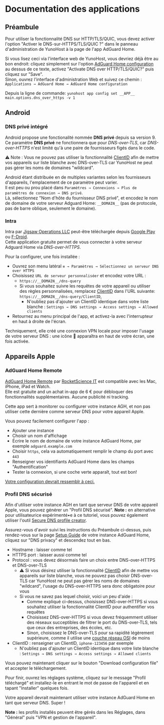# Documentation des applications

## Préambule

Pour utiliser la fonctionnalité DNS sur HTTP/TLS/QUIC, vous devez activer l'option "Activer le DNS-sur-HTTPS/TLS/QUIC ?" dans le panneau d'administration de YunoHost à la page de l'app AdGuard Home.

Si vous lisez ceci via l'interface web de YunoHost, vous devriez déjà être au bon endroit: cliquez simplement sur l'option [AdGuard Home configuration](#/apps/adguardhome/main) au dessus de ce texte, activez "Activate DNS over HTTP/TLS/QUIC?" puis cliquez sur "Save".  
Sinon, ouvrez l'interface d'administration Web et suivez ce chemin : `Applications → AdGuard Home → AdGuard Home configuration`

Depuis la ligne de commande: `yunohost app config set __APP__ main.options.dns_over_https -v 1`

## Android

### DNS privé intégré

Android propose une fonctionalité nommée **DNS privé** depuis sa version 9.  
Ce paramètre **DNS privé** ne fonctionnera que pour *DNS-over-TLS*, car *DNS-over-HTTPS* n'est limité qu'à une paire de fournisseurs figés dans le code.

⚠️ Note : Vous ne pouvez pas utiliser la fonctionnalité [ClientID](https://github.com/AdguardTeam/AdGuardHome/wiki/Clients#clientid) afin de mettre vos appareils sur liste blanche avec DNS-over-TLS car YunoHost ne peut pas gérer les noms de domaines "wildcard".

Android étant distribuée en de multiples variantes selon les fournisseurs d'appareils, l'emplacement de ce paramètre peut varier.  
Il est peu ou prou placé dans `Paramètres → Connexions → Plus de paramètres de connexion → DNS privé`.  
Là, sélectionnez "Nom d'hôte du fournisseur DNS privé", et encodez le nom de domaine de votre serveur Adguard Home: `__DOMAIN__` (pas de protocole, pas de barre oblique, seulement le domaine).

### Intra

Intra par [Jigsaw Operations LLC](https://jigsaw.google.com) peut-être téléchargée depuis [Google Play](https://play.google.com/store/apps/details?id=app.intra) ou [F-Droid](https://f-droid.org/packages/app.intra/).  
Cette application gratuite permet de vous connecter à votre serveur Adguard Home via *DNS-over-HTTPS*.

Pour la configurer, une fois installée :
- Ouvrez son menu latéral `≡ → Paramètres → Sélectionnez un serveur DNS over HTTPS`
- Choisissez `URL de serveur personnaliséer` et encodez votre URL :
  - `https://__DOMAIN__/dns-query`
  - Si vous souhaitez suivre les requêtes de votre appareil ou utiliser des règles personnalisées, remplacez [ClientID](https://github.com/AdguardTeam/AdGuardHome/wiki/Clients#clientid) dans l'URL suivante: `https://__DOMAIN__/dns-query/ClientID`,
    - N'oubliez pas d'ajouter un ClientID identique dans votre liste blanche : `Settings → DNS settings → Access settings → Allowed clients`
- Retournez au menu principal de l'app, et activez-la avec l'interrupteur en haut à droite de l'écran.

Techniquement, elle créé une connexion VPN locale pour imposer l'usage de votre serveur DNS : une icône 🔑 apparaîtra en haut de votre écran, une fois activée.

## Appareils Apple

### AdGuard Home Remote

[AdGuard Home Remote](https://apps.apple.com/app/id1543143740) par [RocketScience IT](https://rocketscience-it.nl/) est compatible avec les Mac, iPhone, iPad et Watch.  
Elle est gratuite and un achat in-app de 6 € pour débloquer des fonctionnalités supplémentaires. Aucune publicité ni tracking.

Cette app sert à monitorer ou configurer votre instance AGH, et non pas utiliser cette dernière comme serveur DNS pour votre appareil Apple.

Vous pouvez facilement configurer l'app :

- Ajouter une instance
- Choisir un nom d'affichage
- Écrire le nom de domaine de votre instance AdGuard Home, par exemple `adguard.example.com`
- Choisir `https`, cela va automatiquement remplir le champ du port avec `443`
- Renseigner vos identifiants AdGuard Home dans les champs "Authentification"
- Tester la connexion, si une coche verte apparaît, tout est bon!

[Votre configuration devrait ressemblr à ceci.](https://raw.githubusercontent.com/YunoHost-Apps/adguardhome_ynh/master/doc/screenshots/apps/AGH-remote.PNG)

### Profil DNS sécurisé

Afin d'utiliser votre instance AGH en tant que serveur DNS de votre appareil Apple, vous pouvez générer un "Profil DNS sécurisé".
**Note :** en alternative pour utilisateurice expérimenté•e à ce tutoriel, vous pouvez également utiliser l'outil  [Secure DNS profile creator](https://dns.notjakob.com/index.html).

Assurez-vous d'avoir suivi les instructions du Préambule ci-dessus, puis rendez-vous sur la page [Setup Guide](https://__DOMAIN____PATH__#guide) de votre instance AdGuard Home, cliquez sur "DNS privacy" et descendez tout en bas.

- Hostname : laisser comme tel
- HTTPS port : laisser aussi comme tel
- Protocol : vous devez désormais faire un choix entre DNS-over-HTTPS et DNS-over-TLS
  - ⚠️ Si vous désirez utiliser la fonctionnalité [ClientID](https://github.com/AdguardTeam/AdGuardHome/wiki/Clients#clientid) afin de mettre vos appareils sur liste blanche, vous ne pouvez pas choisir DNS-over-TLS car YunoHost ne peut pas gérer les noms de domaines "wildcard", l'usage du DNS-over-HTTPS sera donc obligatoire pour vous
  - Si vous ne savez pas lequel choisir, voici un peu d'aide :
    - Comme expliqué ci-dessus, choisissez DNS-over-HTTPS si vous souhaitez utiliser la fonctionnalité ClientID pour authentifier vos requêtes
    - Choisissez DNS-over-HTTPS si vous devez fréquemment utiliser des réseaux succeptibles de filtrer le port du DNS-over-TLS, tels que ceux des entreprises, des écoles, etc.
    - Sinon, choisissez le DNS-over-TLS pour sa rapidité légèrement supérieure, comme il utilise une [couche réseau OSI](https://fr.wikipedia.org/wiki/Mod%C3%A8le_OSI) de moins
- ClientID : renseigner un ClientID, `iphone-123456` par exemple
  - N'oubliez pas d'ajouter un ClientID identique dans votre liste blanche : `Settings → DNS settings → Access settings → Allowed clients`

Vous pouvez maintenant cliquer sur le bouton "Download configuration file" et accepter le téléchargement.

Pour finir, ouvrez les réglages système, cliquez sur le message "Profil téléchargé" et installez-le en entrant le mot de passe de l'appareil et en tapant "Installer" quelques fois.

Votre appareil devrait maintenant utiliser votre instance AdGuard Home en tant que serveur DNS. Super !

**Note :** les profils installés peuvent être gérés dans les Réglages, dans "Général" puis "VPN et gestion de l'appareil".
